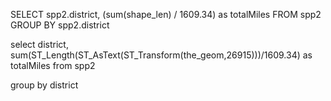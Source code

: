 
SELECT spp2.district, 
(sum(shape_len) / 1609.34) as totalMiles
FROM spp2 
GROUP BY spp2.district



select 
district, 
sum(ST_Length(ST_AsText(ST_Transform(the_geom,26915)))/1609.34) as totalMiles
from spp2

group by district